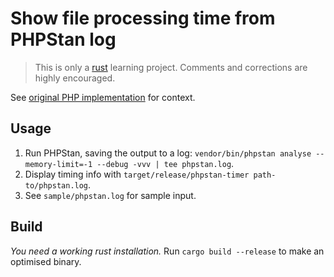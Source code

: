 # Show file processing time from PHPStan log

> This is only a [rust](https://www.rust-lang.org) learning project. Comments and corrections are highly encouraged.

See [original PHP implementation](https://gist.github.com/ruudk/41897eb59ff497b271fc9fa3c7d5fb27) for context.

## Usage

1. Run PHPStan, saving the output to a log: `vendor/bin/phpstan analyse --memory-limit=-1 --debug -vvv | tee phpstan.log`.
2. Display timing info with `target/release/phpstan-timer path-to/phpstan.log`.
3. See `sample/phpstan.log` for sample input.

## Build
_You need a working rust installation._
Run `cargo build --release` to make an optimised binary.
